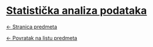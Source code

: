 # [Statistička analiza podataka](https://www.github.com/studosi-fer/SAP)
[<- Stranica predmeta](https://www.fer.unizg.hr/predmet/sap)

[<- Povratak na listu predmeta](https://www.github.com/studosi/FER)